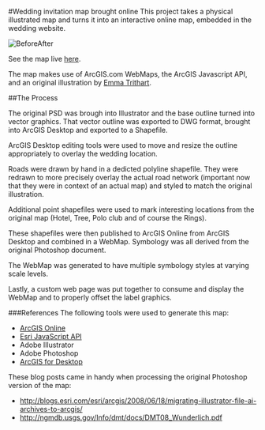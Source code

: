#Wedding invitation map brought online
This project takes a physical illustrated map and turns it into an interactive online map, embedded in the wedding website.

![BeforeAfter](https://raw.github.com/nixta/ahc/master/BeforeAfter.png)

See the map live [here](http://nixta.github.io/ahc/).

The map makes use of ArcGIS.com WebMaps, the ArcGIS Javascript API, and an original illustration by [Emma Trithart](http://www.emmatrithart.com).

##The Process

The original PSD was brough into Illustrator and the base outline turned into vector graphics. That vector outline was exported to DWG format, brought into ArcGIS Desktop and exported to a Shapefile.

ArcGIS Desktop editing tools were used to move and resize the outline appropriately to overlay the wedding location.

Roads were drawn by hand in a dedicted polyline shapefile. They were redrawn to more precisely overlay the actual road network (important now that they were in context of an actual map) and styled to match the original illustration.

Additional point shapefiles were used to mark interesting locations from the original map (Hotel, Tree, Polo club and of course the Rings).

These shapefiles were then published to ArcGIS Online from ArcGIS Desktop and combined in a WebMap. Symbology was all derived from the original Photoshop document.

The WebMap was generated to have multiple symbology styles at varying scale levels.

Lastly, a custom web page was put together to consume and display the WebMap and to properly offset the label graphics.

###References
The following tools were used to generate this map:
* [ArcGIS Online](http://www.arcgis.com)
* [Esri JavaScript API](https://developers.arcgis.com/en/javascript/)
* Adobe Illustrator
* Adobe Photoshop
* [ArcGIS for Desktop](http://www.esri.com/software/arcgis/arcgis-for-desktop)

These blog posts came in handy when processing the original Photoshop version of the map:
* http://blogs.esri.com/esri/arcgis/2008/06/18/migrating-illustrator-file-ai-archives-to-arcgis/
* http://ngmdb.usgs.gov/Info/dmt/docs/DMT08_Wunderlich.pdf
